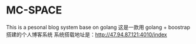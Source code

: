 # MC-SPACE
This is a pesonal blog system base on golang
这是一款用 golang + boostrap 搭建的个人博客系统
系统搭载地址是：http://47.94.87.121:4010/index
